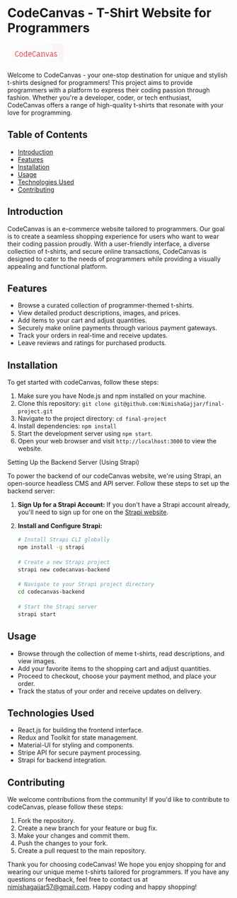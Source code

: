 # CodeCanvas - T-Shirt Website for Programmers
![CodeCanvas Logo](./planning/pictures/Logo_CodeCanvas.png)


Welcome to CodeCanvas - your one-stop destination for unique and stylish t-shirts designed for programmers! This project aims to provide programmers with a platform to express their coding passion through fashion. Whether you're a developer, coder, or tech enthusiast, CodeCanvas offers a range of high-quality t-shirts that resonate with your love for programming.

## Table of Contents
- [Introduction](#introduction)
- [Features](#features)
- [Installation](#installation)
- [Usage](#usage)
- [Technologies Used](#technologies-used)
- [Contributing](#contributing)

## Introduction

CodeCanvas is an e-commerce website tailored to programmers. Our goal is to create a seamless shopping experience for users who want to wear their coding passion proudly. With a user-friendly interface, a diverse collection of t-shirts, and secure online transactions, CodeCanvas is designed to cater to the needs of programmers while providing a visually appealing and functional platform.

## Features

- Browse a curated collection of programmer-themed t-shirts.
- View detailed product descriptions, images, and prices.
- Add items to your cart and adjust quantities.
- Securely make online payments through various payment gateways.
- Track your orders in real-time and receive updates.
- Leave reviews and ratings for purchased products.


## Installation

To get started with codeCanvas, follow these steps:

1. Make sure you have Node.js and npm installed on your machine.
2. Clone this repository: `git clone git@github.com:NimishaGajjar/final-project.git`
3. Navigate to the project directory: `cd final-project`
4. Install dependencies: `npm install`
5. Start the development server using `npm start`.
6. Open your web browser and visit `http://localhost:3000` to view the website.

 Setting Up the Backend Server (Using Strapi)

To power the backend of our codeCanvas website, we're using Strapi, an open-source headless CMS and API server. Follow these steps to set up the backend server:

1. **Sign Up for a Strapi Account:** If you don't have a Strapi account already, you'll need to sign up for one on the [Strapi website](https://strapi.io).

2. **Install and Configure Strapi:**

   ```bash
   # Install Strapi CLI globally
   npm install -g strapi

   # Create a new Strapi project
   strapi new codecanvas-backend

   # Navigate to your Strapi project directory
   cd codecanvas-backend
   
   # Start the Strapi server
   strapi start 


## Usage

- Browse through the collection of meme t-shirts, read descriptions, and view images.
- Add your favorite items to the shopping cart and adjust quantities.
- Proceed to checkout, choose your payment method, and place your order.
- Track the status of your order and receive updates on delivery.

## Technologies Used

- React.js for building the frontend interface.
- Redux and Toolkit for state management.
- Material-UI for styling and components.
- Stripe API for secure payment processing.
- Strapi for backend integration.

## Contributing

We welcome contributions from the community! If you'd like to contribute to codeCanvas, please follow these steps:

1. Fork the repository.
2. Create a new branch for your feature or bug fix.
3. Make your changes and commit them.
4. Push the changes to your fork.
5. Create a pull request to the main repository.


Thank you for choosing codeCanvas! We hope you enjoy shopping for and wearing our unique meme t-shirts tailored for programmers. If you have any questions or feedback, feel free to contact us at nimishagajjar57@gmail.com. Happy coding and happy shopping!

